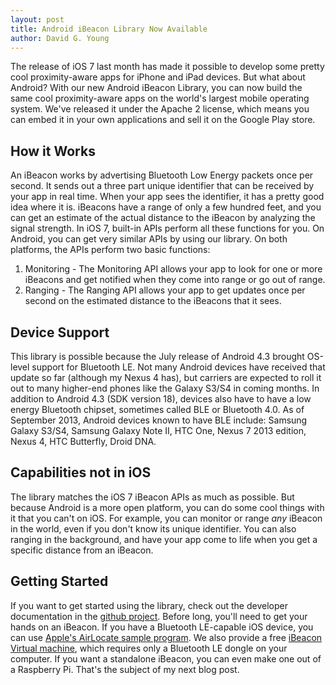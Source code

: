 ```yaml
---
layout: post
title: Android iBeacon Library Now Available
author: David G. Young
---
```


The release of iOS 7 last month has made it possible to develop some pretty cool proximity-aware apps for iPhone and iPad devices.
But what about Android?  With our new Android iBeacon Library, you can now build the same cool proximity-aware apps on the world's
largest mobile operating system.  We've released it under the Apache 2 license, which means you can embed it in your own applications
and sell it on the Google Play store.

## How it Works

An iBeacon works by advertising Bluetooth Low Energy packets once per second.  It sends out a three part unique identifier that can be
received by your app in real time.  When your app sees the identifier, it has a pretty good idea where it is.  iBeacons have a range of only
a few hundred feet, and you can get an estimate of the actual distance to the iBeacon by analyzing the signal strength.  In iOS 7, built-in
APIs perform all these functions for you.  On Android, you can get very similar APIs by using our library.  On both platforms, the APIs perform
two basic functions:

1. Monitoring - The Monitoring API allows your app to look for one or more iBeacons and get notified when they come into range or go out of range.
2. Ranging - The Ranging API allows your app to get updates once per second on the estimated distance to the iBeacons that it sees.

## Device Support

This library is possible because the July release of Android 4.3 brought OS-level support for Bluetooth LE.  Not many Android devices have
received that update so far (although my Nexus 4 has), but carriers are expected to roll it out to many higher-end phones like the Galaxy S3/S4 in
coming months.  In addition to Android 4.3 (SDK version 18), devices also have to have a low energy Bluetooth chipset, sometimes called BLE or Bluetooth 4.0. As of September 2013, Android devices known to have BLE include: Samsung Galaxy S3/S4, Samsung Galaxy Note II, HTC One, Nexus 7 2013 edition, Nexus 4, HTC Butterfly, Droid DNA.

## Capabilities not in iOS

The library matches the iOS 7 iBeacon APIs as much as possible.  But because Android is a more open platform, you can do some cool things with it
that you can't on iOS.  For example, you can monitor or range *any* iBeacon in the world, even if you don't know its unique identifier.  You can also ranging in the background, and have your app come to life when you get a specific distance from an iBeacon.

## Getting Started

If you want to get started using the library, check out the developer documentation in the [github project](https://github.com/RadiusNetworks/android-ibeacon-service).  Before long, you'll need to get your hands on an iBeacon.  If you have a Bluetooth LE-capable iOS device, you can use [Apple's AirLocate sample program](https://developer.apple.com/downloads/index.action?name=WWDC%202013).  We also provide a free [iBeacon Virtual machine](https://github.com/RadiusNetworks/android-ibeacon-service/wiki/Virtual-iBeacon), which requires only a Bluetooth LE dongle on  your computer.  If you want a standalone iBeacon, you can even make one out of a Raspberry Pi.  That's the subject of my next blog post.

